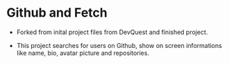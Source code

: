 # Github and Fetch

* Forked from inital project files from DevQuest and finished project.

* This project searches for users on Github, show on screen informations like name, bio, avatar picture and repositories.
